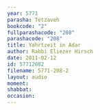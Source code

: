 ```yaml
---
year: 5771
parasha: Tetzaveh
bookcode: "2"
fullparashacode: "208"
parashacode: "208"
title: Yahrtzeit in Adar
author: Rabbi Eliezer Hirsch
date: 2011-02-12
id: 57712082
filename: 5771-208-2
layout: audio
moment: 
shabbat: 
occasion: 
---
```

